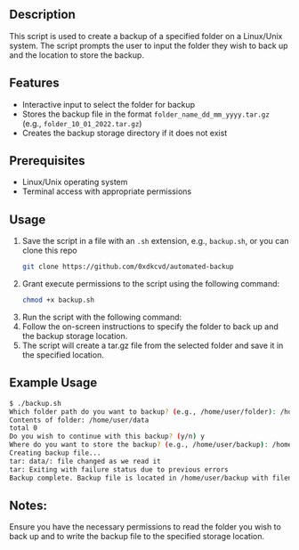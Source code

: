 ## Description
This script is used to create a backup of a specified folder on a Linux/Unix system. The script prompts the user to input the folder they wish to back up and the location to store the backup.

## Features
- Interactive input to select the folder for backup
- Stores the backup file in the format `folder_name_dd_mm_yyyy.tar.gz` (e.g., `folder_10_01_2022.tar.gz`)
- Creates the backup storage directory if it does not exist

## Prerequisites
- Linux/Unix operating system
- Terminal access with appropriate permissions

## Usage
1. Save the script in a file with an `.sh` extension, e.g., `backup.sh`, or you can clone this repo
   ```bash
   git clone https://github.com/0xdkcvd/automated-backup
3. Grant execute permissions to the script using the following command:
   ```bash
   chmod +x backup.sh
4. Run the script with the following command:
5. Follow the on-screen instructions to specify the folder to back up and the backup storage location.
6. The script will create a tar.gz file from the selected folder and save it in the specified location.

## Example Usage
```bash
$ ./backup.sh
Which folder path do you want to backup? (e.g., /home/user/folder): /home/user/data
Contents of folder: /home/user/data
total 0
Do you wish to continue with this backup? (y/n) y
Where do you want to store the backup? (e.g., /home/user/backup): /home/user/backup
Creating backup file...
tar: data/: file changed as we read it
tar: Exiting with failure status due to previous errors
Backup complete. Backup file is located in /home/user/backup with filename: data_10_01_2022.tar.gz
```
## Notes:
Ensure you have the necessary permissions to read the folder you wish to back up and to write the backup file to the specified storage location.
